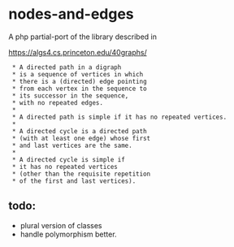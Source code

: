 # nodes-and-edges
A php partial-port of the library described in

https://algs4.cs.princeton.edu/40graphs/ 


     * A directed path in a digraph
     * is a sequence of vertices in which
     * there is a (directed) edge pointing
     * from each vertex in the sequence to
     * its successor in the sequence,
     * with no repeated edges.
     *
     * A directed path is simple if it has no repeated vertices.
     *
     * A directed cycle is a directed path
     * (with at least one edge) whose first
     * and last vertices are the same.
     *
     * A directed cycle is simple if
     * it has no repeated vertices
     * (other than the requisite repetition
     * of the first and last vertices).

## todo:

- plural version of classes
- handle polymorphism better.